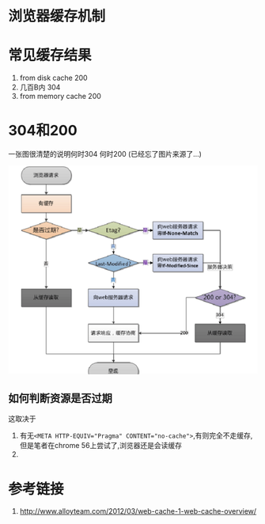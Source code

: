 # 浏览器缓存机制 

# 常见缓存结果

1. from disk cache 200 
2. 几百B内 304
3. from memory cache 200

# 304和200

一张图很清楚的说明何时304 何时200 (已经忘了图片来源了...)

![缓存](/assets/4125925631.png)

## 如何判断资源是否过期

这取决于

1. 有无`<META HTTP-EQUIV="Pragma" CONTENT="no-cache">`,有则完全不走缓存,但是笔者在chrome 56上尝试了,浏览器还是会读缓存
2. 

# 参考链接

1. http://www.alloyteam.com/2012/03/web-cache-1-web-cache-overview/


